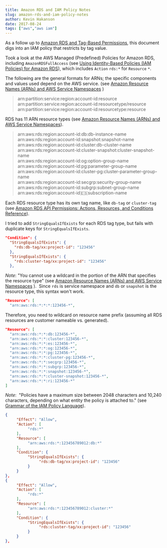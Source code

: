 ```yaml
---
title: Amazon RDS and IAM Policy Notes
slug: amazon-rds-and-iam-policy-notes
author: Kevin Hakanson
date: 2017-08-24
tags: ["aws","aws iam"]
---
```

As a follow up to [Amazon RDS and Tag-Based Permissions](../2017-04-27-amazon-rds-and-tag-based-permissions), this document digs into an IAM policy that restricts by tag value.

Took a look at the AWS Managed (Predefined) Policies for Amazon RDS, including `AmazonRDSFullAccess` (see [Using Identity-Based Policies (IAM Policies) for Amazon RDS](http://docs.aws.amazon.com/AmazonRDS/latest/UserGuide/UsingWithRDS.IAM.AccessControl.IdentityBased.html)), which includes `Action` `rds:*` for `Resource` `*`.

The following are the general formats for ARNs; the specific components and values used depend on the AWS service. (see [Amazon Resource Names (ARNs) and AWS Service Namespaces](http://docs.aws.amazon.com/general/latest/gr/aws-arns-and-namespaces.html#genref-arns) )

> arn:partition:service:region:account-id:resource  
> arn:partition:service:region:account-id:resourcetype/resource  
> arn:partition:service:region:account-id:resourcetype:resource

RDS has 11 ARN resource types (see [Amazon Resource Names (ARNs) and AWS Service Namespaces](http://docs.aws.amazon.com/general/latest/gr/aws-arns-and-namespaces.html#arn-syntax-rds)).

> arn:aws:rds:region:account-id:db:db-instance-name  
> arn:aws:rds:region:account-id:snapshot:snapshot-name  
> arn:aws:rds:region:account-id:cluster:db-cluster-name  
> arn:aws:rds:region:account-id:cluster-snapshot:cluster-snapshot-name  
> arn:aws:rds:region:account-id:og:option-group-name  
> arn:aws:rds:region:account-id:pg:parameter-group-name  
> arn:aws:rds:region:account-id:cluster-pg:cluster-parameter-group-name  
> arn:aws:rds:region:account-id:secgrp:security-group-name  
> arn:aws:rds:region:account-id:subgrp:subnet-group-name  
> arn:aws:rds:region:account-id:es:subscription-name

Each RDS resource type has its own tag name, like `db-tag` or `cluster-tag` (see [Amazon RDS API Permissions: Actions, Resources, and Conditions Reference](http://docs.aws.amazon.com/AmazonRDS/latest/UserGuide/UsingWithRDS.IAM.ResourcePermissions.html)).

I tried to add `StringEqualsIfExists` for each RDS tag type, but fails with duplicate keys for `StringEqualsIfExists`.

```json
"Condition": {
  "StringEqualsIfExists": {
    "rds:db-tag/xx:project-id": "123456"
  },
  "StringEqualsIfExists": {
    "rds:cluster-tag/xx:project-id": "123456"
  },
```

_Note_: "You cannot use a wildcard in the portion of the ARN that specifies the resource type" (see [Amazon Resource Names (ARNs) and AWS Service Namespaces](http://docs.aws.amazon.com/general/latest/gr/aws-arns-and-namespaces.html#arns-paths) ).  Since `rds` is service namespace and `db` or `snapshot` is the resource type, this syntax won't work.

```json
"Resource": [
  "arn:aws:rds:*:*:*:123456-*",
```

Therefore, you need to wildcard on resource name prefix (assuming all RDS resources are customer nameable vs. generated).

```json
"Resource": [
  "arn:aws:rds:*:*:db:123456-*",
  "arn:aws:rds:*:*:cluster:123456-*",
  "arn:aws:rds:*:*:es:123456-*",
  "arn:aws:rds:*:*:og:123456-*",
  "arn:aws:rds:*:*:pg:123456-*",
  "arn:aws:rds:*:*:cluster-pg:123456-*",
  "arn:aws:rds:*:*:secgrp:123456-*",
  "arn:aws:rds:*:*:subgrp:123456-*",
  "arn:aws:rds:*:*:snapshot:123456-*",
  "arn:aws:rds:*:*:cluster-snapshot:123456-*",
  "arn:aws:rds:*:*:ri:123456-*"
]
```

_Note_:  "Policies have a maximum size between 2048 characters and 10,240 characters, depending on what entity the policy is attached to." (see [Grammar of the IAM Policy Language](http://docs.aws.amazon.com/IAM/latest/UserGuide/reference_policies_grammar.html)).

```json
{
     "Effect": "Allow",
     "Action": [
          "rds:*"
     ],
     "Resource": [
          "arn:aws:rds:*:123456789012:db:*"
     ],
     "Condition": {
          "StringEqualsIfExists": {
               "rds:db-tag/xx:project-id": "123456"
          }
     }
},
{
     "Effect": "Allow",
     "Action": [
          "rds:*"
     ],
     "Resource": [
          "arn:aws:rds:*:123456789012:cluster:*"
     ],
     "Condition": {
          "StringEqualsIfExists": {
               "rds:cluster-tag/xx:project-id": "123456"
          }
     }
},
```